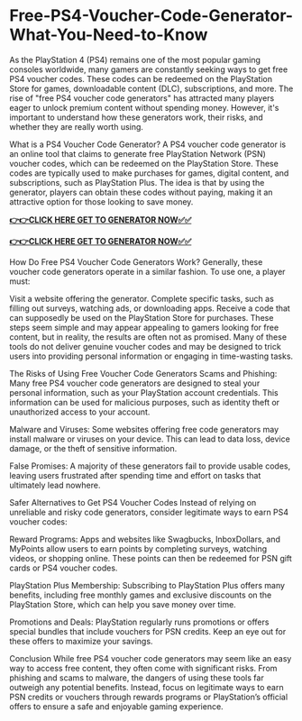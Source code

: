 # Free-PS4-Voucher-Code-Generator-What-You-Need-to-Know

As the PlayStation 4 (PS4) remains one of the most popular gaming consoles worldwide, many gamers are constantly seeking ways to get free PS4 voucher codes. These codes can be redeemed on the PlayStation Store for games, downloadable content (DLC), subscriptions, and more. The rise of "free PS4 voucher code generators" has attracted many players eager to unlock premium content without spending money. However, it's important to understand how these generators work, their risks, and whether they are really worth using.

What is a PS4 Voucher Code Generator?
A PS4 voucher code generator is an online tool that claims to generate free PlayStation Network (PSN) voucher codes, which can be redeemed on the PlayStation Store. These codes are typically used to make purchases for games, digital content, and subscriptions, such as PlayStation Plus. The idea is that by using the generator, players can obtain these codes without paying, making it an attractive option for those looking to save money.

[**👉👉CLICK HERE GET TO GENERATOR NOW✅✅**](https://free24.raj-solution.com/free-psn-gift-card/)

[**👉👉CLICK HERE GET TO GENERATOR NOW✅✅**](https://free24.raj-solution.com/free-psn-gift-card/)

How Do Free PS4 Voucher Code Generators Work?
Generally, these voucher code generators operate in a similar fashion. To use one, a player must:

Visit a website offering the generator.
Complete specific tasks, such as filling out surveys, watching ads, or downloading apps.
Receive a code that can supposedly be used on the PlayStation Store for purchases.
These steps seem simple and may appear appealing to gamers looking for free content, but in reality, the results are often not as promised. Many of these tools do not deliver genuine voucher codes and may be designed to trick users into providing personal information or engaging in time-wasting tasks.

The Risks of Using Free Voucher Code Generators
Scams and Phishing: Many free PS4 voucher code generators are designed to steal your personal information, such as your PlayStation account credentials. This information can be used for malicious purposes, such as identity theft or unauthorized access to your account.

Malware and Viruses: Some websites offering free code generators may install malware or viruses on your device. This can lead to data loss, device damage, or the theft of sensitive information.

False Promises: A majority of these generators fail to provide usable codes, leaving users frustrated after spending time and effort on tasks that ultimately lead nowhere.

Safer Alternatives to Get PS4 Voucher Codes
Instead of relying on unreliable and risky code generators, consider legitimate ways to earn PS4 voucher codes:

Reward Programs: Apps and websites like Swagbucks, InboxDollars, and MyPoints allow users to earn points by completing surveys, watching videos, or shopping online. These points can then be redeemed for PSN gift cards or PS4 voucher codes.

PlayStation Plus Membership: Subscribing to PlayStation Plus offers many benefits, including free monthly games and exclusive discounts on the PlayStation Store, which can help you save money over time.

Promotions and Deals: PlayStation regularly runs promotions or offers special bundles that include vouchers for PSN credits. Keep an eye out for these offers to maximize your savings.

Conclusion
While free PS4 voucher code generators may seem like an easy way to access free content, they often come with significant risks. From phishing and scams to malware, the dangers of using these tools far outweigh any potential benefits. Instead, focus on legitimate ways to earn PSN credits or vouchers through rewards programs or PlayStation’s official offers to ensure a safe and enjoyable gaming experience.
